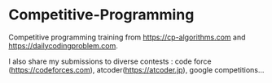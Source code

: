 # Competitive-Programming

Competitive programming training from https://cp-algorithms.com and https://dailycodingproblem.com.

I also share my submissions to diverse contests : code force (https://codeforces.com), atcoder(https://atcoder.jp), google competitions...

